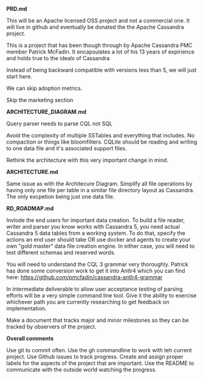 **PRD.md**

This will be an Apache licensed OSS project and not a commercial one. It will live in github and eventually be donated the the Apache Cassandra project. 

This is a project that has been though through by Apache Cassandra PMC member Patrick McFadin. It encapsulates a lot of his 13 years of expirience and holds true to the ideals of Cassandra

Instead of being backward compatible with versions less than 5, we will just start here. 

We can skip adoption metrics. 

Skip the marketing section

**ARCHITECTURE_DIAGRAM.md**

 Query parser needs to parse CQL not SQL

 Avoid the complexity of multiple SSTables and everything that includes. No compaction or things like bloomfilters. CQLite should be reading and writing to one data file and it's associated support files.

 Rethink the architecture with this very important change in mind.

 **ARCHITECTURE.md**

 Same issue as with the Architecure Diagram. Simplify all file operations by having only one file per table in a similar file directory layout as Cassandra. The only excpetion being just one data file. 

 **RD_ROADMAP.md**

Invlode the end users for important data creation. To build a file reader, writer and parser you know works with Cassandra 5, you need actual Cassandra 5 data tables from a working system. To do that, specify the actions an end user should take OR use docker and agents to create your own "gold master" data file creation engine. In either case, you will need to test different schemas and reserved words. 

You will need to understand the CQL 3 grammar very thoroughly. Patrick has done some conversion work to get it into Antlr4 which you can find here: https://github.com/pmcfadin/cassandra-antlr4-grammar

In intermediate deliverable to allow user acceptance testing of parsing efforts will be a very simple command line tool. Give it the ability to exercise whichever path you are currently researching to get feedback on implementation. 

Make a document that tracks major and minor milestones so they can be tracked by observers of the project. 

**Overall comments**

Use git to commit often. Use the gh commandline to work with teh current project. Use Github issues to track progress. Create and assign proper labels for the aspects of the project that are important. Use the README to communicate with the outside world watching the progress. 
